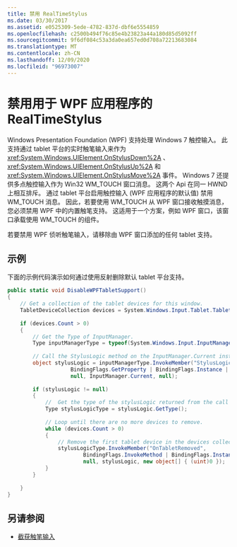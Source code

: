 ```yaml
---
title: 禁用 RealTimeStylus
ms.date: 03/30/2017
ms.assetid: e0525309-5ede-4782-837d-dbf6e5554859
ms.openlocfilehash: c2500b494f76c85e4b23823a44a180d85d5092ff
ms.sourcegitcommit: 9f6df084c53a3da0ea657ed0d708a72213683084
ms.translationtype: MT
ms.contentlocale: zh-CN
ms.lasthandoff: 12/09/2020
ms.locfileid: "96973007"
---
```

# <a name="disable-the-realtimestylus-for-wpf-applications"></a>禁用用于 WPF 应用程序的 RealTimeStylus

Windows Presentation Foundation (WPF) 支持处理 Windows 7 触控输入。 此支持通过 tablet 平台的实时触笔输入来作为 <xref:System.Windows.UIElement.OnStylusDown%2A> 、 <xref:System.Windows.UIElement.OnStylusUp%2A> 和 <xref:System.Windows.UIElement.OnStylusMove%2A> 事件。 Windows 7 还提供多点触控输入作为 Win32 WM_TOUCH 窗口消息。 这两个 Api 在同一 HWND 上相互排斥。 通过 tablet 平台启用触控输入 (WPF 应用程序的默认值) 禁用 WM_TOUCH 消息。 因此，若要使用 WM_TOUCH 从 WPF 窗口接收触摸消息，您必须禁用 WPF 中的内置触笔支持。 这适用于一个方案，例如 WPF 窗口，该窗口承载使用 WM_TOUCH 的组件。  
  
 若要禁用 WPF 侦听触笔输入，请移除由 WPF 窗口添加的任何 tablet 支持。  
  
## <a name="example"></a>示例  
 下面的示例代码演示如何通过使用反射删除默认 tablet 平台支持。  
  
```csharp  
public static void DisableWPFTabletSupport()  
{  
    // Get a collection of the tablet devices for this window.
    TabletDeviceCollection devices = System.Windows.Input.Tablet.TabletDevices;  
  
    if (devices.Count > 0)  
    {
        // Get the Type of InputManager.  
        Type inputManagerType = typeof(System.Windows.Input.InputManager);  
  
        // Call the StylusLogic method on the InputManager.Current instance.  
        object stylusLogic = inputManagerType.InvokeMember("StylusLogic",  
                    BindingFlags.GetProperty | BindingFlags.Instance | BindingFlags.NonPublic,  
                    null, InputManager.Current, null);  
  
        if (stylusLogic != null)  
        {  
            //  Get the type of the stylusLogic returned from the call to StylusLogic.  
            Type stylusLogicType = stylusLogic.GetType();  
  
            // Loop until there are no more devices to remove.  
            while (devices.Count > 0)  
            {  
                // Remove the first tablet device in the devices collection.  
                stylusLogicType.InvokeMember("OnTabletRemoved",  
                        BindingFlags.InvokeMethod | BindingFlags.Instance | BindingFlags.NonPublic,  
                        null, stylusLogic, new object[] { (uint)0 });  
            }
        }  
  
    }  
}  
```  
  
## <a name="see-also"></a>另请参阅

- [截获触笔输入](intercepting-input-from-the-stylus.md)
